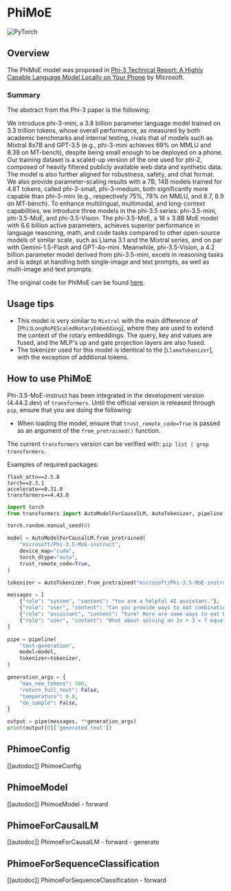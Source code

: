 <!--Copyright 2024 The HuggingFace Team. All rights reserved.

Licensed under the Apache License, Version 2.0 (the "License"); you may not use this file except in compliance with
the License. You may obtain a copy of the License at

http://www.apache.org/licenses/LICENSE-2.0

Unless required by applicable law or agreed to in writing, software distributed under the License is distributed on
an "AS IS" BASIS, WITHOUT WARRANTIES OR CONDITIONS OF ANY KIND, either express or implied. See the License for the
specific language governing permissions and limitations under the License.

⚠️ Note that this file is in Markdown but contains specific syntax for our doc-builder (similar to MDX) that may not be
rendered properly in your Markdown viewer.

-->

# PhiMoE

<img alt="PyTorch" src="https://img.shields.io/badge/PyTorch-DE3412?style=flat&logo=pytorch&logoColor=white">

## Overview

The PhiMoE model was proposed in [Phi-3 Technical Report: A Highly Capable Language Model Locally on Your Phone](https://arxiv.org/abs/2404.14219) by Microsoft.

### Summary

The abstract from the Phi-3 paper is the following:

We introduce phi-3-mini, a 3.8 billion parameter language model trained on 3.3 trillion tokens, whose overall performance, as measured by both academic benchmarks and internal testing, rivals that of models such as Mixtral 8x7B and GPT-3.5 (e.g., phi-3-mini achieves 69% on MMLU and 8.38 on MT-bench), despite being small enough to be deployed on a phone. Our training dataset is a scaled-up version of the one used for phi-2, composed of heavily filtered publicly available web data and synthetic data. The model is also further aligned for robustness, safety, and chat format. We also provide parameter-scaling results with a 7B, 14B models trained for 4.8T tokens, called phi-3-small, phi-3-medium, both significantly more capable than phi-3-mini (e.g., respectively 75%, 78% on MMLU, and 8.7, 8.9 on MT-bench). To enhance multilingual, multimodal, and long-context capabilities, we introduce three models in the phi-3.5 series: phi-3.5-mini, phi-3.5-MoE, and phi-3.5-Vision. The phi-3.5-MoE, a 16 x 3.8B MoE model with 6.6 billion active parameters, achieves superior performance in language reasoning, math, and code tasks compared to other open-source models of similar scale, such as Llama 3.1 and the Mixtral series, and on par with Gemini-1.5-Flash and GPT-4o-mini. Meanwhile, phi-3.5-Vision, a 4.2 billion parameter model derived from phi-3.5-mini, excels in reasoning tasks and is adept at handling both single-image and text prompts, as well as multi-image and text prompts.

The original code for PhiMoE can be found [here](https://huggingface.co/microsoft/Phi-3.5-MoE-instruct).

## Usage tips

- This model is very similar to `Mixtral` with the main difference of [`Phi3LongRoPEScaledRotaryEmbedding`], where they are used to extend the context of the rotary embeddings. The query, key and values are fused, and the MLP's up and gate projection layers are also fused.
- The tokenizer used for this model is identical to the [`LlamaTokenizer`], with the exception of additional tokens.

## How to use PhiMoE

<Tip warning={true}>

Phi-3.5-MoE-instruct has been integrated in the development version (4.44.2.dev) of `transformers`. Until the official version is released through `pip`, ensure that you are doing the following:
* When loading the model, ensure that `trust_remote_code=True` is passed as an argument of the `from_pretrained()` function.

The current `transformers` version can be verified with: `pip list | grep transformers`.

Examples of required packages:
```
flash_attn==2.5.8
torch==2.3.1
accelerate==0.31.0
transformers==4.43.0
```

</Tip>

```python
import torch
from transformers import AutoModelForCausalLM, AutoTokenizer, pipeline 

torch.random.manual_seed(0) 

model = AutoModelForCausalLM.from_pretrained( 
    "microsoft/Phi-3.5-MoE-instruct",  
    device_map="cuda",  
    torch_dtype="auto",  
    trust_remote_code=True,  
) 

tokenizer = AutoTokenizer.from_pretrained("microsoft/Phi-3.5-MoE-instruct") 

messages = [ 
    {"role": "system", "content": "You are a helpful AI assistant."}, 
    {"role": "user", "content": "Can you provide ways to eat combinations of bananas and dragonfruits?"}, 
    {"role": "assistant", "content": "Sure! Here are some ways to eat bananas and dragonfruits together: 1. Banana and dragonfruit smoothie: Blend bananas and dragonfruits together with some milk and honey. 2. Banana and dragonfruit salad: Mix sliced bananas and dragonfruits together with some lemon juice and honey."}, 
    {"role": "user", "content": "What about solving an 2x + 3 = 7 equation?"}, 
] 

pipe = pipeline( 
    "text-generation", 
    model=model, 
    tokenizer=tokenizer, 
) 

generation_args = { 
    "max_new_tokens": 500, 
    "return_full_text": False, 
    "temperature": 0.0, 
    "do_sample": False, 
} 

output = pipe(messages, **generation_args) 
print(output[0]['generated_text'])
```

## PhimoeConfig

[[autodoc]] PhimoeConfig

<frameworkcontent>
<pt>

## PhimoeModel

[[autodoc]] PhimoeModel
    - forward

## PhimoeForCausalLM

[[autodoc]] PhimoeForCausalLM
    - forward
    - generate

## PhimoeForSequenceClassification

[[autodoc]] PhimoeForSequenceClassification
    - forward

</pt>
</frameworkcontent>
